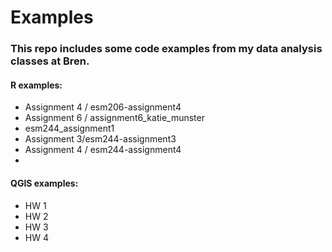 # Examples

### This repo includes some code examples from my data analysis classes at Bren.

#### R examples:
  - Assignment 4 / esm206-assignment4
  - Assignment 6 / assignment6_katie_munster
  - esm244_assignment1
  - Assignment 3/esm244-assignment3
  - Assignment 4 / esm244-assignment4
  - 

#### QGIS examples:
  - HW 1
  - HW 2
  - HW 3
  - HW 4
